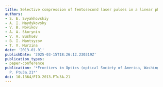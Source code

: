 ```yaml
---
title: Selective compression of femtosecond laser pulses in a linear photonic crystal
authors:
- S. E. Svyakhovskiy
- A. I. Maydykovsky
- V. B. Novikov
- A. A. Skorynin
- V. A. Bushuev
- B. I. Mantsyzov
- T. V. Murzina
date: '2013-01-01'
publishDate: '2025-03-15T18:26:12.230319Z'
publication_types:
- paper-conference
publication: '*Frontiers in Optics (optical Society of America, Washington, DC, 2013),
  P. Ftu3a.21*'
doi: 10.1364/FIO.2013.FTu3A.21
---
```

